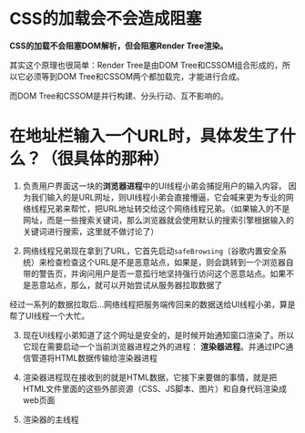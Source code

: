 # CSS的加载会不会造成阻塞

**CSS的加载不会阻塞DOM解析，但会阻塞Render Tree渲染。**

其实这个原理也很简单：Render Tree是由DOM Tree和CSSOM组合形成的，所以它必须等到DOM Tree和CSSOM两个都加载完，才能进行合成。

而DOM Tree和CSSOM是并行构建、分头行动、互不影响的。

# 在地址栏输入一个URL时，具体发生了什么？（很具体的那种）

1. 负责用户界面这一块的**浏览器进程**中的UI线程小弟会捕捉用户的输入内容， 因为我们输入的是URL网址，则UI线程小弟会直接懵逼，它会喊来更为专业的网络线程兄弟来帮忙，把URL地址转交给这个网络线程兄弟。（如果输入的不是网址，而是一些搜索关键词，那么浏览器就会使用默认的搜索引擎根据输入的关键词进行搜索，这里就不做讨论了）

2. 网络线程兄弟现在拿到了URL，它首先启动`safeBrowsing`（谷歌内置安全系统）来检查检查这个URL是不是恶意站点，如果是，则会跳转到一个浏览器自带的警告页，并询问用户是否一意孤行地坚持强行访问这个恶意站点。如果不是恶意站点，那么，就可以开始尝试从服务器拉取数据了

经过一系列的数据拉取后...网络线程把服务端传回来的数据送给UI线程小弟，算是帮了UI线程一个大忙。

3. 现在UI线程小弟知道了这个网址是安全的，是时候开始通知窗口渲染了。所以它现在需要启动一个当前浏览器进程之外的进程： **渲染器进程**。并通过IPC通信管道将HTML数据传输给渲染器进程

4. 渲染器进程现在接收到的就是HTML数据，它接下来要做的事情，就是把HTML文件里面的这些外部资源（CSS、JS脚本、图片）和自身代码渲染成web页面

5. 渲染器的主线程